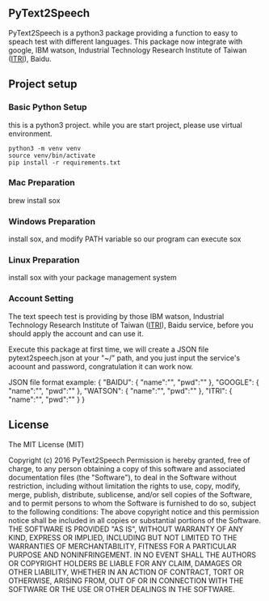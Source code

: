 PyText2Speech
---
PyText2Speech is a python3 package providing a function to easy to speach test with different languages.
This package now integrate with google, IBM watson, Industrial Technology 
Research Institute of Taiwan ([ITRI](https://www.itri.org.tw/)), Baidu.

Project setup
---


### Basic Python Setup

this is a python3 project. while you are start project, please use virtual environment.

    python3 -m venv venv
    source venv/bin/activate
    pip install -r requirements.txt
   

### Mac Preparation

brew install sox

### Windows Preparation

install sox, and modify PATH variable so our program can execute sox


### Linux Preparation

install sox with your package management system


### Account Setting

The text speech test is providing by those IBM watson, Industrial Technology Research Institute of Taiwan ([ITRI](https://www.itri.org.tw/)), Baidu service, before you should apply the account and can use it.

Execute this package at first time, we will create a JSON file pytext2speech.json at your "~/" path, and you just input the service's acoount and password, congratulation it can work now.

JSON file format example:
    {
     "BAIDU":
            {
                "name":"",
                "pwd":""
            },
    "GOOGLE":
            {
                "name":"",
                "pwd":""
            },
    "WATSON":
            {
                "name":"",
                "pwd":""
            },
    "ITRI":
            {
                "name":"",
                "pwd":""
            }
    }


License
---
The MIT License (MIT)

Copyright (c) 2016 PyText2Speech
Permission is hereby granted, free of charge, to any person obtaining a copy of this software and associated documentation files (the "Software"), to deal in the Software without restriction, including without limitation the rights to use, copy, modify, merge, publish, distribute, sublicense, and/or sell copies of the Software, and to permit persons to whom the Software is furnished to do so, subject to the following conditions:
The above copyright notice and this permission notice shall be included in all copies or substantial portions of the Software.
THE SOFTWARE IS PROVIDED "AS IS", WITHOUT WARRANTY OF ANY KIND, EXPRESS OR IMPLIED,
INCLUDING BUT NOT LIMITED TO THE WARRANTIES OF MERCHANTABILITY, FITNESS FOR A PARTICULAR PURPOSE AND NONINFRINGEMENT.
IN NO EVENT SHALL THE AUTHORS OR COPYRIGHT HOLDERS BE LIABLE FOR ANY CLAIM, DAMAGES OR OTHER LIABILITY,
WHETHER IN AN ACTION OF CONTRACT, TORT OR OTHERWISE, ARISING FROM, OUT OF OR IN CONNECTION WITH THE SOFTWARE OR THE USE OR OTHER DEALINGS IN THE SOFTWARE.